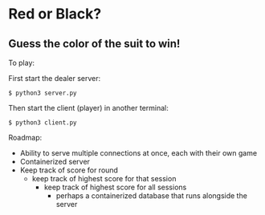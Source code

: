# Red or Black?

## Guess the color of the suit to win!

To play:

First start the dealer server:

```
$ python3 server.py
```

Then start the client (player) in another terminal:

```
$ python3 client.py
```

Roadmap:
- Ability to serve multiple connections at once, each with their own game
- Containerized server 
- Keep track of score for round
    - keep track of highest score for that session
        - keep track of highest score for all sessions 
            - perhaps a containerized database that runs alongside the server